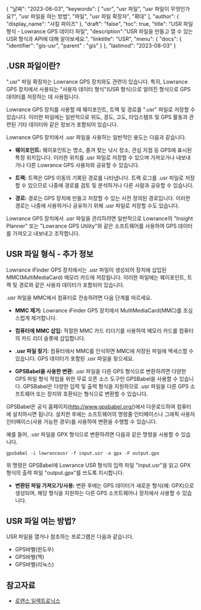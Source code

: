 {
"날짜": "2023-08-03",
  "keywords": [
"usr",
"usr 파일",
"usr 파일이 무엇인가요?",
"usr 파일을 여는 방법",
"파일",
"usr 파일 확장자",
"확대"
],
  "author": {
"display_name": "샤킬 파이즈"
},
"draft": "false",
"toc": true,
"title": "USR 파일 형식 - Lowrance GPS 데이터 파일",
  "description":"USR 파일을 만들고 열 수 있는 USR 형식과 API에 대해 알아보세요.",
"linktitle": "USR",
  "menu": {
    "docs": {
      "identifier": "gis-usr",
"parent" : "gis"
}
},
"lastmod": "2023-08-03"
}

## .USR 파일이란?

".usr" 파일 확장자는 Lowrance GPS 장치와도 관련이 있습니다. 특히, Lowrance GPS 장치에서 사용되는 "사용자 데이터 형식"(USR 형식)으로 알려진 형식으로 GPS 데이터를 저장하는 데 사용됩니다.

Lowrance GPS 장치를 사용할 때 웨이포인트, 트랙 및 경로를 ".usr" 파일로 저장할 수 있습니다. 이러한 파일에는 일반적으로 위도, 경도, 고도, 타임스탬프 및 GPS 활동과 관련된 기타 데이터와 같은 정보가 포함되어 있습니다.

Lowrance GPS 장치에서 .usr 파일을 사용하는 일반적인 용도는 다음과 같습니다.

- **웨이포인트:** 웨이포인트는 명소, 즐겨 찾는 낚시 장소, 관심 지점 등 GPS에 표시된 특정 위치입니다. 이러한 위치를 .usr 파일로 저장할 수 있으며 가져오거나 내보내거나 다른 Lowrance GPS 사용자와 공유할 수 있습니다.

- **트랙:** 트랙은 GPS 이동의 기록된 경로를 나타냅니다. 트랙 로그를 .usr 파일로 저장할 수 있으므로 나중에 경로를 검토 및 분석하거나 다른 사람과 공유할 수 있습니다.

- **경로:** 경로는 GPS 장치에 만들고 저장할 수 있는 사전 정의된 경로입니다. 이러한 경로는 나중에 사용하거나 공유하기 위해 .usr 파일로 저장할 수도 있습니다.

Lowrance GPS 장치에서 .usr 파일을 관리하려면 일반적으로 Lowrance의 "Insight Planner" 또는 "Lowrance GPS Utility"와 같은 소프트웨어를 사용하여 GPS 데이터를 가져오고 내보내고 조작합니다.

## USR 파일 형식 - 추가 정보

Lowrance iFinder GPS 장치에서는 .usr 파일이 생성되어 장치에 삽입된 MMC(MultiMediaCard) 메모리 카드에 저장됩니다. 이러한 파일에는 웨이포인트, 트랙 및 경로와 같은 사용자 데이터가 포함되어 있습니다.

.usr 파일을 MMC에서 컴퓨터로 전송하려면 다음 단계를 따르세요.

- **MMC 제거:** Lowrance iFinder GPS 장치에서 MultiMediaCard(MMC)를 조심스럽게 제거합니다.

- **컴퓨터에 MMC 삽입:** 적절한 MMC 카드 리더기를 사용하여 메모리 카드를 컴퓨터의 카드 리더 슬롯에 삽입합니다.

- **.usr 파일 찾기:** 컴퓨터에서 MMC를 인식하면 MMC에 저장된 파일에 액세스할 수 있습니다. GPS 데이터가 포함된 .usr 파일을 찾으세요.

- **GPSBabel을 사용한 변환:** .usr 파일을 다른 GPS 형식으로 변환하려면 다양한 GPS 파일 형식 작업을 위한 무료 오픈 소스 도구인 GPSBabel을 사용할 수 있습니다. GPSBabel은 다양한 입력 및 출력 형식을 지원하므로 .usr 파일을 다른 GPS 소프트웨어 또는 장치와 호환되는 형식으로 변환할 수 있습니다.

GPSBabel은 공식 홈페이지(http://www.gpsbabel.org/)에서 다운로드하여 컴퓨터에 설치하시면 됩니다. 설치한 후에는 소프트웨어의 명령줄 인터페이스나 그래픽 사용자 인터페이스(사용 가능한 경우)를 사용하여 변환을 수행할 수 있습니다.

예를 들어, .usr 파일을 GPX 형식으로 변환하려면 다음과 같은 명령을 사용할 수 있습니다.

```
gpsbabel -i lowranceusr -f input.usr -o gpx -F output.gpx
```

위 명령은 GPSBabel에 Lowrance USR 형식의 입력 파일 "input.usr"을 읽고 GPX 형식의 출력 파일 "output.gpx"를 쓰도록 지시합니다.

- **변환된 파일 가져오기/사용:** 변환 후에는 GPS 데이터가 새로운 형식(예: GPX)으로 생성되며, 해당 형식을 지원하는 다른 GPS 소프트웨어나 장치에서 사용할 수 있습니다.

## USR 파일 여는 방법?

USR 파일을 열거나 참조하는 프로그램은 다음과 같습니다.

- GPS바벨(윈도우)
- GPS바벨(맥)
- GPS바벨(리눅스)

## 참고자료
* [로랜스 일렉트로닉스](https://en.wikipedia.org/wiki/Lowrance_Electronics)

